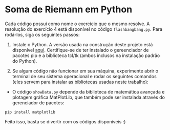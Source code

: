 # Soma de Riemann em Python

Cada código possui como nome o exercício que o mesmo resolve. A resolução do exercício 4 está disponível no código `flashbangbang.py`. Para rodá-los, siga os seguintes passos:

1. Instale o Python. A versão usada na construção deste projeto está disponível [aqui](https://www.python.org/downloads/release/python-385/). Certifique-se de ter instalado o gereenciador de pacotes pip e a biblioteca tcl/tk (ambos inclusos na instalação padrão do Python).

2. Se algum código não funcionar em sua máquina, experimente abrir o terminal de seu sistema operacional e rodar os seguintes comandos (eles servem para instalar as bibliotecas usadas neste trabalho):

* O código `showData.py` depende da biblioteca de matemática avançada e plotagem gráfica MatPlotLib, que também pode ser instalada através do gerenciador de pacotes:
```
pip install matplotlib
```

Feito isso, basta se divertir com os códigos disponíveis :)
